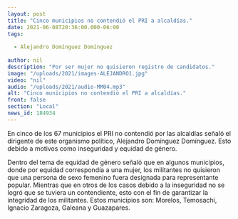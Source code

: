 ```yaml
---
layout: post
title: "Cinco municipios no contendió el PRI a alcaldías."
date: 2021-06-08T20:36:00.000-06:00
tags:
  
  - Alejandro Domínguez Domínguez
  
author: nil
description: "Por ser mujer no quisieron registro de candidatos."
image: "/uploads/2021/images-ALEJANDRO1.jpg"
video: "nil"
audio: "/uploads/2021/audio-MM04.mp3"
alt: "Cinco municipios no contendió el PRI a alcaldías."
front: false
section: "Local"
news_id: 184934
---
```


En cinco de los 67 municipios el PRI no contendió por las alcaldías señaló el dirigente de este organismo político, Alejandro Domínguez Domínguez. Esto debido a motivos como inseguridad y equidad de género.

Dentro del tema de equidad de género señaló que en algunos municipios, donde por equidad correspondía a una mujer, los militantes no quisieron que una persona de sexo femenino fuera designada para representante popular.
Mientras que en otros de los casos debido a la inseguridad no se logró que se tuviera un contendiente, esto con el fin de garantizar la integridad de los militantes. Estos municipios son: Morelos, Temosachi, Ignacio Zaragoza, Galeana y Guazapares.
